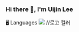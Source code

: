 ### Hi there 👋, I'm Uijin Lee

🖥️ Languages
<img src="https://img.shields.io/badge/JavaScript-F7DF1E?
          style=flat		//배지 스타일
          &logo=JS		//로고옆에 텍스트
          &logoColor=white"/>	//로고 컬러
<!--
**u1zz1n/u1zz1n** is a ✨ _special_ ✨ repository because its `README.md` (this file) appears on your GitHub profile.

Here are some ideas to get you started:

- 🔭 I’m currently working on ...
- 🌱 I’m currently learning ...
- 👯 I’m looking to collaborate on ...
- 🤔 I’m looking for help with ...
- 💬 Ask me about ...
- 📫 How to reach me: ...
- 😄 Pronouns: ...
- ⚡ Fun fact: ...
-->
